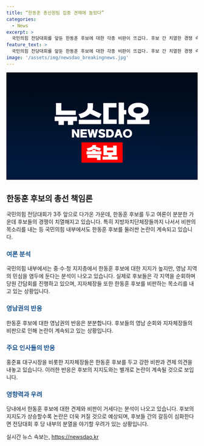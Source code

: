 ```yaml
---
title: “한동훈 총선원팀 집중 견제에 놀랐다”
categories:
  - News
excerpt: >
  국민의힘 전당대회를 앞둔 한동훈 후보에 대한 각종 비판이 뜨겁다. 후보 간 치열한 경쟁 속에서 지방자치단체장들 역시 비판에 나서고 있으며, 후보들의 발언과 행보가 이목을 끄는 상황이다. 특히 유력한 당권주자인 한동훈 후보를 겨냥한 나경원과 원희룡 후보의 발언으로 인한 민심의 변수와 여론의 차이가 예상된다. 이러한 상황에서 후보들의 견제와 비판이 더욱 거세져, 전당대회 후의 당의 안팎을 예측하기 어려운 상황이다. 
feature_text: >
  국민의힘 전당대회를 앞둔 한동훈 후보에 대한 각종 비판이 뜨겁다. 후보 간 치열한 경쟁 속에서 지방자치단체장들 역시 비판에 나서고 있으며, 후보들의 발언과 행보가 이목을 끄는 상황이다. 특히 유력한 당권주자인 한동훈 후보를 겨냥한 나경원과 원희룡 후보의 발언으로 인한 민심의 변수와 여론의 차이가 예상된다. 이러한 상황에서 후보들의 견제와 비판이 더욱 거세져, 전당대회 후의 당의 안팎을 예측하기 어려운 상황이다. 
image: '/assets/img/newsdao_breakingnews.jpg'
---
```


<p><img src="/assets/img/newsdao_breakingnews.jpg" alt="koreaapp 속보" /></p>

<h2 data-ke-size="size26">한동훈 후보의 총선 책임론</h2>

<p data-ke-size="size16">국민의힘 전당대회가 3주 앞으로 다가온 가운데, 한동훈 후보를 두고 여론이 분분한 가운데 후보들의 경쟁이 치열해지고 있습니다. 특히 지방자치단체장들까지 나서서 비판의 목소리를 내는 등 국민의힘 내부에서도 한동훈 후보를 둘러싼 논란이 계속되고 있습니다.</p>

<h3><b><span style="color: #1a5490;">여론 분석</span></b></h3>

<p data-ke-size="size16">국민의힘 내부에서는 중·수·청 지지층에서 한동훈 후보에 대한 지지가 높지만, 영남 지역의 민심을 염두에 둔다는 분석이 나오고 있습니다. 실제로 후보들은 각 지역을 순회하며 당원 간담회를 진행하고 있으며, 지자체장들 또한 한동훈 후보를 비판하는 목소리를 내고 있는 상황입니다.</p>

<h3><b><span style="color: #1a5490;">영남권의 반응</span></b></h3>

<p data-ke-size="size16">한동훈 후보에 대한 영남권의 반응은 분분합니다. 후보들의 영남 순회와 지자체장들의 비판으로 인해 논란이 계속되고 있는 상황입니다.</p>

<h3><b><span style="color: #1a5490;">주요 인사들의 반응</span></b></h3>

<p data-ke-size="size16">홍준표 대구시장을 비롯한 지자체장들은 한동훈 후보를 두고 강한 비판과 견제 의견을 내놓고 있습니다. 이러한 반응은 후보의 지지도와는 별개로 논란이 계속될 것으로 보입니다.</p>

<h3><b><span style="color: #1a5490;">영향력과 우려</span></b></h3>

<p data-ke-size="size16">당내에서 한동훈 후보에 대한 견제와 비판이 거세다는 분석이 나오고 있습니다. 후보의 지지도가 상승할수록 논란은 더욱 커질 것으로 예상되며, 후보들 간의 갈등이 심화한다면 전당대회 후 당 내부의 분열을 야기할 우려가 있는 상황입니다.</p>
실시간 뉴스 속보는, <a href="https://newsdao.kr" rel="dofollow">https://newsdao.kr</a>


